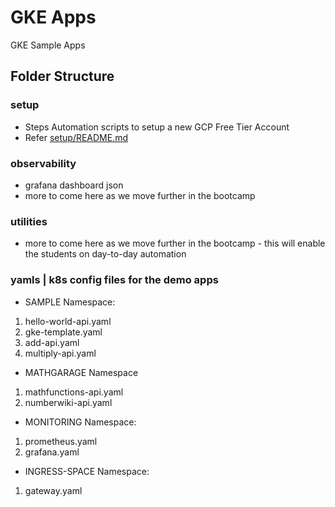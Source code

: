 # GKE Apps
GKE Sample Apps

## Folder Structure

### setup
- Steps Automation scripts to setup a new GCP Free Tier Account
- Refer [setup/README.md](setup/README.md)

### observability
- grafana dashboard json
- more to come here as we move further in the bootcamp

### utilities
- more to come here as we move further in the bootcamp - this will enable the students on day-to-day automation

### yamls | k8s config files for the demo apps
- SAMPLE Namespace:
1. hello-world-api.yaml
2. gke-template.yaml
3. add-api.yaml
4. multiply-api.yaml
- MATHGARAGE Namespace
1. mathfunctions-api.yaml
2. numberwiki-api.yaml
- MONITORING Namespace:
1. prometheus.yaml
2. grafana.yaml
- INGRESS-SPACE Namespace:
1. gateway.yaml
